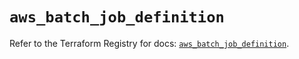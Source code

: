 # `aws_batch_job_definition`

Refer to the Terraform Registry for docs: [`aws_batch_job_definition`](https://registry.terraform.io/providers/hashicorp/aws/5.43.0/docs/resources/batch_job_definition).
